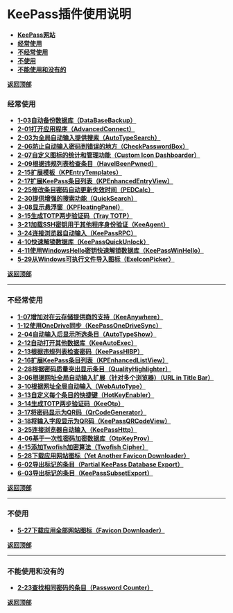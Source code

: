 # <a name="锚点0"></a>KeePass插件使用说明
- [**KeePass网站**](https://keepass.info/plugins.html)
- <a href="#锚点1">**经常使用**</a>
- <a href="#锚点2">**不经常使用**</a>
- <a href="#锚点3">**不使用**</a>
- <a href="#锚点4">**不能使用和没有的**</a>

<a name="锚点1"></a><a href="#锚点0">**返回顶部**</a>
### 经常使用
- [**1-03自动备份数据库（DataBaseBackup）**](https://github.com/1688aa/KeePass-Plugins-Instructions-for-use/blob/master/%E4%BD%BF%E7%94%A8%E8%AF%B4%E6%98%8E%EF%BC%88%E7%BB%8F%E5%B8%B8%E4%BD%BF%E7%94%A8%EF%BC%89/1-03%E8%87%AA%E5%8A%A8%E5%A4%87%E4%BB%BD%E6%95%B0%E6%8D%AE%E5%BA%93%EF%BC%88DataBaseBackup%EF%BC%89.md)
- [**2-01打开应用程序（AdvancedConnect）**](https://github.com/1688aa/KeePass-Plugins-Instructions-for-use/blob/master/%E4%BD%BF%E7%94%A8%E8%AF%B4%E6%98%8E%EF%BC%88%E7%BB%8F%E5%B8%B8%E4%BD%BF%E7%94%A8%EF%BC%89/2-01%E6%89%93%E5%BC%80%E5%BA%94%E7%94%A8%E7%A8%8B%E5%BA%8F%EF%BC%88AdvancedConnect%EF%BC%89.md)
- [**2-03为全局自动输入提供搜索（AutoTypeSearch）**](https://github.com/1688aa/KeePass-Plugins-Instructions-for-use/blob/master/%E4%BD%BF%E7%94%A8%E8%AF%B4%E6%98%8E%EF%BC%88%E7%BB%8F%E5%B8%B8%E4%BD%BF%E7%94%A8%EF%BC%89/2-03%E4%B8%BA%E5%85%A8%E5%B1%80%E8%87%AA%E5%8A%A8%E8%BE%93%E5%85%A5%E6%8F%90%E4%BE%9B%E6%90%9C%E7%B4%A2%EF%BC%88AutoTypeSearch%EF%BC%89.md)
- [**2-06防止自动输入密码到错误的地方（CheckPasswordBox）**](https://github.com/1688aa/KeePass-Plugins-Instructions-for-use/blob/master/%E4%BD%BF%E7%94%A8%E8%AF%B4%E6%98%8E%EF%BC%88%E7%BB%8F%E5%B8%B8%E4%BD%BF%E7%94%A8%EF%BC%89/2-06%E9%98%B2%E6%AD%A2%E8%87%AA%E5%8A%A8%E8%BE%93%E5%85%A5%E5%AF%86%E7%A0%81%E5%88%B0%E9%94%99%E8%AF%AF%E7%9A%84%E5%9C%B0%E6%96%B9%EF%BC%88CheckPasswordBox%EF%BC%89.md)
- [**2-07自定义图标的统计和管理功能（Custom Icon Dashboarder）**](https://github.com/1688aa/KeePass-Plugins-Instructions-for-use/blob/master/%E4%BD%BF%E7%94%A8%E8%AF%B4%E6%98%8E%EF%BC%88%E7%BB%8F%E5%B8%B8%E4%BD%BF%E7%94%A8%EF%BC%89/2-07%E8%87%AA%E5%AE%9A%E4%B9%89%E5%9B%BE%E6%A0%87%E7%9A%84%E7%BB%9F%E8%AE%A1%E5%92%8C%E7%AE%A1%E7%90%86%E5%8A%9F%E8%83%BD%EF%BC%88Custom%20Icon%20Dashboarder%EF%BC%89.md)
- [**2-09根据违规列表检查条目（HaveIBeenPwned）**](https://github.com/1688aa/KeePass-Plugins-Instructions-for-use/blob/master/%E4%BD%BF%E7%94%A8%E8%AF%B4%E6%98%8E%EF%BC%88%E7%BB%8F%E5%B8%B8%E4%BD%BF%E7%94%A8%EF%BC%89/2-09%E6%A0%B9%E6%8D%AE%E8%BF%9D%E8%A7%84%E5%88%97%E8%A1%A8%E6%A3%80%E6%9F%A5%E6%9D%A1%E7%9B%AE%EF%BC%88HaveIBeenPwned%EF%BC%89.md)
- [**2-15扩展模板（KPEntryTemplates）**](https://github.com/1688aa/KeePass-Plugins-Instructions-for-use/blob/master/%E4%BD%BF%E7%94%A8%E8%AF%B4%E6%98%8E%EF%BC%88%E7%BB%8F%E5%B8%B8%E4%BD%BF%E7%94%A8%EF%BC%89/2-15%E6%89%A9%E5%B1%95%E6%A8%A1%E6%9D%BF%EF%BC%88KPEntryTemplates%EF%BC%89.md)
- [**2-17扩展KeePass条目列表（KPEnhancedEntryView）**](https://github.com/1688aa/KeePass-Plugins-Instructions-for-use/blob/master/%E4%BD%BF%E7%94%A8%E8%AF%B4%E6%98%8E%EF%BC%88%E7%BB%8F%E5%B8%B8%E4%BD%BF%E7%94%A8%EF%BC%89/2-17%E6%89%A9%E5%B1%95KeePass%E6%9D%A1%E7%9B%AE%E5%88%97%E8%A1%A8%EF%BC%88KPEnhancedEntryView%EF%BC%89.md)
- [**2-25修改条目密码自动更新失效时间（PEDCalc）**](https://github.com/1688aa/KeePass-Plugins-Instructions-for-use/blob/master/%E4%BD%BF%E7%94%A8%E8%AF%B4%E6%98%8E%EF%BC%88%E7%BB%8F%E5%B8%B8%E4%BD%BF%E7%94%A8%EF%BC%89/2-25%E4%BF%AE%E6%94%B9%E6%9D%A1%E7%9B%AE%E5%AF%86%E7%A0%81%E8%87%AA%E5%8A%A8%E6%9B%B4%E6%96%B0%E5%A4%B1%E6%95%88%E6%97%B6%E9%97%B4%EF%BC%88PEDCalc%EF%BC%89.md)
- [**2-30提供增强的搜索功能（QuickSearch）**](https://github.com/1688aa/KeePass-Plugins-Instructions-for-use/blob/master/%E4%BD%BF%E7%94%A8%E8%AF%B4%E6%98%8E%EF%BC%88%E7%BB%8F%E5%B8%B8%E4%BD%BF%E7%94%A8%EF%BC%89/2-30%E6%8F%90%E4%BE%9B%E5%A2%9E%E5%BC%BA%E7%9A%84%E6%90%9C%E7%B4%A2%E5%8A%9F%E8%83%BD%EF%BC%88QuickSearch%EF%BC%89.md)
- [**3-08显示悬浮窗（KPFloatingPanel）**](https://github.com/1688aa/KeePass-Plugins-Instructions-for-use/blob/master/%E4%BD%BF%E7%94%A8%E8%AF%B4%E6%98%8E%EF%BC%88%E7%BB%8F%E5%B8%B8%E4%BD%BF%E7%94%A8%EF%BC%89/3-08%E6%98%BE%E7%A4%BA%E6%82%AC%E6%B5%AE%E7%AA%97%EF%BC%88KPFloatingPanel%EF%BC%89.md)
- [**3-15生成TOTP两步验证码（Tray TOTP）**](https://github.com/1688aa/KeePass-Plugins-Instructions-for-use/blob/master/%E4%BD%BF%E7%94%A8%E8%AF%B4%E6%98%8E%EF%BC%88%E7%BB%8F%E5%B8%B8%E4%BD%BF%E7%94%A8%EF%BC%89/3-15%E7%94%9F%E6%88%90TOTP%E4%B8%A4%E6%AD%A5%E9%AA%8C%E8%AF%81%E7%A0%81%EF%BC%88Tray%20TOTP%EF%BC%89.md)
- [**3-21加载SSH密钥用于其他程序身份验证（KeeAgent）**](https://github.com/1688aa/KeePass-Plugins-Instructions-for-use/blob/master/%E4%BD%BF%E7%94%A8%E8%AF%B4%E6%98%8E%EF%BC%88%E7%BB%8F%E5%B8%B8%E4%BD%BF%E7%94%A8%EF%BC%89/3-21%E5%8A%A0%E8%BD%BDSSH%E5%AF%86%E9%92%A5%E7%94%A8%E4%BA%8E%E5%85%B6%E4%BB%96%E7%A8%8B%E5%BA%8F%E8%BA%AB%E4%BB%BD%E9%AA%8C%E8%AF%81%EF%BC%88KeeAgent%EF%BC%89.md)
- [**3-24连接浏览器自动输入（KeePassRPC）**](https://github.com/1688aa/KeePass-Plugins-Instructions-for-use/blob/master/%E4%BD%BF%E7%94%A8%E8%AF%B4%E6%98%8E%EF%BC%88%E7%BB%8F%E5%B8%B8%E4%BD%BF%E7%94%A8%EF%BC%89/3-24%E8%BF%9E%E6%8E%A5%E6%B5%8F%E8%A7%88%E5%99%A8%E8%87%AA%E5%8A%A8%E8%BE%93%E5%85%A5%EF%BC%88KeePassRPC%EF%BC%89.md)
- [**4-10快速解锁数据库（KeePassQuickUnlock）**](https://github.com/1688aa/KeePass-Plugins-Instructions-for-use/blob/master/%E4%BD%BF%E7%94%A8%E8%AF%B4%E6%98%8E%EF%BC%88%E7%BB%8F%E5%B8%B8%E4%BD%BF%E7%94%A8%EF%BC%89/4-10%E5%BF%AB%E9%80%9F%E8%A7%A3%E9%94%81%E6%95%B0%E6%8D%AE%E5%BA%93%EF%BC%88KeePassQuickUnlock%EF%BC%89.md)
- [**4-11使用WindowsHello密钥快速解锁数据库（KeePassWinHello）**](https://github.com/1688aa/KeePass-Plugins-Instructions-for-use/blob/master/%E4%BD%BF%E7%94%A8%E8%AF%B4%E6%98%8E%EF%BC%88%E7%BB%8F%E5%B8%B8%E4%BD%BF%E7%94%A8%EF%BC%89/4-11%E4%BD%BF%E7%94%A8WindowsHello%E5%AF%86%E9%92%A5%E5%BF%AB%E9%80%9F%E8%A7%A3%E9%94%81%E6%95%B0%E6%8D%AE%E5%BA%93%EF%BC%88KeePassWinHello%EF%BC%89.md)
- [**5-29从Windows可执行文件导入图标（ExeIconPicker）**](https://github.com/1688aa/KeePass-Plugins-Instructions-for-use/blob/master/%E4%BD%BF%E7%94%A8%E8%AF%B4%E6%98%8E%EF%BC%88%E7%BB%8F%E5%B8%B8%E4%BD%BF%E7%94%A8%EF%BC%89/5-29%E4%BB%8EWindows%E5%8F%AF%E6%89%A7%E8%A1%8C%E6%96%87%E4%BB%B6%E5%AF%BC%E5%85%A5%E5%9B%BE%E6%A0%87%EF%BC%88ExeIconPicker%EF%BC%89.md)

<a name="锚点2"></a><a href="#锚点0">**返回顶部**</a>
______________________________________________________________________________
### 不经常使用
- [**1-07增加对在云存储提供商的支持（KeeAnywhere）**](https://github.com/1688aa/KeePass-Plugins-Instructions-for-use/blob/master/%E4%BD%BF%E7%94%A8%E8%AF%B4%E6%98%8E%EF%BC%88%E4%B8%8D%E7%BB%8F%E5%B8%B8%E4%BD%BF%E7%94%A8%EF%BC%89/1-07%E5%A2%9E%E5%8A%A0%E5%AF%B9%E5%9C%A8%E4%BA%91%E5%AD%98%E5%82%A8%E6%8F%90%E4%BE%9B%E5%95%86%E7%9A%84%E6%94%AF%E6%8C%81%EF%BC%88KeeAnywhere%EF%BC%89.md)
- [**1-12使用OneDrive同步（KeePassOneDriveSync）**](https://github.com/1688aa/KeePass-Plugins-Instructions-for-use/blob/master/%E4%BD%BF%E7%94%A8%E8%AF%B4%E6%98%8E%EF%BC%88%E4%B8%8D%E7%BB%8F%E5%B8%B8%E4%BD%BF%E7%94%A8%EF%BC%89/1-12%E4%BD%BF%E7%94%A8OneDrive%E5%90%8C%E6%AD%A5%EF%BC%88KeePassOneDriveSync%EF%BC%89.md)
- [**2-04自动输入后显示所选条目（AutoTypeShow）**](https://github.com/1688aa/KeePass-Plugins-Instructions-for-use/blob/master/%E4%BD%BF%E7%94%A8%E8%AF%B4%E6%98%8E%EF%BC%88%E4%B8%8D%E7%BB%8F%E5%B8%B8%E4%BD%BF%E7%94%A8%EF%BC%89/2-04%E8%87%AA%E5%8A%A8%E8%BE%93%E5%85%A5%E5%90%8E%E6%98%BE%E7%A4%BA%E6%89%80%E9%80%89%E6%9D%A1%E7%9B%AE%EF%BC%88AutoTypeShow%EF%BC%89.md)
- [**2-12自动打开其他数据库（KeeAutoExec）**](https://github.com/1688aa/KeePass-Plugins-Instructions-for-use/blob/master/%E4%BD%BF%E7%94%A8%E8%AF%B4%E6%98%8E%EF%BC%88%E4%B8%8D%E7%BB%8F%E5%B8%B8%E4%BD%BF%E7%94%A8%EF%BC%89/2-12%E8%87%AA%E5%8A%A8%E6%89%93%E5%BC%80%E5%85%B6%E4%BB%96%E6%95%B0%E6%8D%AE%E5%BA%93%EF%BC%88KeeAutoExec%EF%BC%89.md)
- [**2-13根据违规列表检查密码（KeePassHIBP）**](https://github.com/1688aa/KeePass-Plugins-Instructions-for-use/blob/master/%E4%BD%BF%E7%94%A8%E8%AF%B4%E6%98%8E%EF%BC%88%E4%B8%8D%E7%BB%8F%E5%B8%B8%E4%BD%BF%E7%94%A8%EF%BC%89/2-13%E6%A0%B9%E6%8D%AE%E8%BF%9D%E8%A7%84%E5%88%97%E8%A1%A8%E6%A3%80%E6%9F%A5%E5%AF%86%E7%A0%81%EF%BC%88KeePassHIBP%EF%BC%89.md)
- [**2-16扩展KeePass条目列表（KPEnhancedListView）**](https://github.com/1688aa/KeePass-Plugins-Instructions-for-use/blob/master/%E4%BD%BF%E7%94%A8%E8%AF%B4%E6%98%8E%EF%BC%88%E4%B8%8D%E7%BB%8F%E5%B8%B8%E4%BD%BF%E7%94%A8%EF%BC%89/2-16%E6%89%A9%E5%B1%95KeePass%E6%9D%A1%E7%9B%AE%E5%88%97%E8%A1%A8%EF%BC%88KPEnhancedListView%EF%BC%89.md)
- [**2-28根据密码质量突出显示条目（QualityHighlighter）**](https://github.com/1688aa/KeePass-Plugins-Instructions-for-use/blob/master/%E4%BD%BF%E7%94%A8%E8%AF%B4%E6%98%8E%EF%BC%88%E4%B8%8D%E7%BB%8F%E5%B8%B8%E4%BD%BF%E7%94%A8%EF%BC%89/2-28%E6%A0%B9%E6%8D%AE%E5%AF%86%E7%A0%81%E8%B4%A8%E9%87%8F%E7%AA%81%E5%87%BA%E6%98%BE%E7%A4%BA%E6%9D%A1%E7%9B%AE%EF%BC%88QualityHighlighter%EF%BC%89.md)
- [**3-06根据网址全局自动输入扩展（针对多个浏览器）（URL in Title Bar）**](https://github.com/1688aa/KeePass-Plugins-Instructions-for-use/blob/master/%E4%BD%BF%E7%94%A8%E8%AF%B4%E6%98%8E%EF%BC%88%E4%B8%8D%E7%BB%8F%E5%B8%B8%E4%BD%BF%E7%94%A8%EF%BC%89/3-06%E6%A0%B9%E6%8D%AE%E7%BD%91%E5%9D%80%E5%85%A8%E5%B1%80%E8%87%AA%E5%8A%A8%E8%BE%93%E5%85%A5%E6%89%A9%E5%B1%95%EF%BC%88%E9%92%88%E5%AF%B9%E5%A4%9A%E4%B8%AA%E6%B5%8F%E8%A7%88%E5%99%A8%EF%BC%89%EF%BC%88URL%20in%20Title%20Bar%EF%BC%89.md)
- [**3-10根据网址全局自动输入（WebAutoType）**](https://github.com/1688aa/KeePass-Plugins-Instructions-for-use/blob/master/%E4%BD%BF%E7%94%A8%E8%AF%B4%E6%98%8E%EF%BC%88%E4%B8%8D%E7%BB%8F%E5%B8%B8%E4%BD%BF%E7%94%A8%EF%BC%89/3-10%E6%A0%B9%E6%8D%AE%E7%BD%91%E5%9D%80%E5%85%A8%E5%B1%80%E8%87%AA%E5%8A%A8%E8%BE%93%E5%85%A5%EF%BC%88WebAutoType%EF%BC%89.md)
- [**3-13自定义每个条目的快捷键（HotKeyEnabler）**](https://github.com/1688aa/KeePass-Plugins-Instructions-for-use/blob/master/%E4%BD%BF%E7%94%A8%E8%AF%B4%E6%98%8E%EF%BC%88%E4%B8%8D%E7%BB%8F%E5%B8%B8%E4%BD%BF%E7%94%A8%EF%BC%89/3-13%E8%87%AA%E5%AE%9A%E4%B9%89%E6%AF%8F%E4%B8%AA%E6%9D%A1%E7%9B%AE%E7%9A%84%E5%BF%AB%E6%8D%B7%E9%94%AE%EF%BC%88HotKeyEnabler%EF%BC%89.md)
- [**3-14生成TOTP两步验证码（KeeOtp）**](https://github.com/1688aa/KeePass-Plugins-Instructions-for-use/blob/master/%E4%BD%BF%E7%94%A8%E8%AF%B4%E6%98%8E%EF%BC%88%E4%B8%8D%E7%BB%8F%E5%B8%B8%E4%BD%BF%E7%94%A8%EF%BC%89/3-14%E7%94%9F%E6%88%90TOTP%E4%B8%A4%E6%AD%A5%E9%AA%8C%E8%AF%81%E7%A0%81%EF%BC%88KeeOtp%EF%BC%89.md)
- [**3-17将密码显示为QR码（QrCodeGenerator）**](https://github.com/1688aa/KeePass-Plugins-Instructions-for-use/blob/master/%E4%BD%BF%E7%94%A8%E8%AF%B4%E6%98%8E%EF%BC%88%E4%B8%8D%E7%BB%8F%E5%B8%B8%E4%BD%BF%E7%94%A8%EF%BC%89/3-17%E5%B0%86%E5%AF%86%E7%A0%81%E6%98%BE%E7%A4%BA%E4%B8%BAQR%E7%A0%81%EF%BC%88QrCodeGenerator%EF%BC%89.md)
- [**3-18将输入字段显示为QR码（KeePassQRCodeView）**](https://github.com/1688aa/KeePass-Plugins-Instructions-for-use/blob/master/%E4%BD%BF%E7%94%A8%E8%AF%B4%E6%98%8E%EF%BC%88%E4%B8%8D%E7%BB%8F%E5%B8%B8%E4%BD%BF%E7%94%A8%EF%BC%89/3-18%E5%B0%86%E8%BE%93%E5%85%A5%E5%AD%97%E6%AE%B5%E6%98%BE%E7%A4%BA%E4%B8%BAQR%E7%A0%81%EF%BC%88KeePassQRCodeView%EF%BC%89.md)
- [**3-25连接浏览器自动输入（KeePassHttp）**](https://github.com/1688aa/KeePass-Plugins-Instructions-for-use/blob/master/%E4%BD%BF%E7%94%A8%E8%AF%B4%E6%98%8E%EF%BC%88%E4%B8%8D%E7%BB%8F%E5%B8%B8%E4%BD%BF%E7%94%A8%EF%BC%89/3-25%E8%BF%9E%E6%8E%A5%E6%B5%8F%E8%A7%88%E5%99%A8%E8%87%AA%E5%8A%A8%E8%BE%93%E5%85%A5%EF%BC%88KeePassHttp%EF%BC%89.md)
- [**4-06基于一次性密码加密数据库（OtpKeyProv）**](https://github.com/1688aa/KeePass-Plugins-Instructions-for-use/blob/master/%E4%BD%BF%E7%94%A8%E8%AF%B4%E6%98%8E%EF%BC%88%E4%B8%8D%E7%BB%8F%E5%B8%B8%E4%BD%BF%E7%94%A8%EF%BC%89/4-06%E5%9F%BA%E4%BA%8E%E4%B8%80%E6%AC%A1%E6%80%A7%E5%AF%86%E7%A0%81%E5%8A%A0%E5%AF%86%E6%95%B0%E6%8D%AE%E5%BA%93%EF%BC%88OtpKeyProv%EF%BC%89.md)
- [**4-15添加Twofish加密算法（Twofish Cipher）**](https://github.com/1688aa/KeePass-Plugins-Instructions-for-use/blob/master/%E4%BD%BF%E7%94%A8%E8%AF%B4%E6%98%8E%EF%BC%88%E4%B8%8D%E7%BB%8F%E5%B8%B8%E4%BD%BF%E7%94%A8%EF%BC%89/4-15%E6%B7%BB%E5%8A%A0Twofish%E5%8A%A0%E5%AF%86%E7%AE%97%E6%B3%95%EF%BC%88Twofish%20Cipher%EF%BC%89.md)
- [**5-28下载应用网站图标（Yet Another Favicon Downloader）**](https://github.com/1688aa/KeePass-Plugins-Instructions-for-use/blob/master/%E4%BD%BF%E7%94%A8%E8%AF%B4%E6%98%8E%EF%BC%88%E4%B8%8D%E7%BB%8F%E5%B8%B8%E4%BD%BF%E7%94%A8%EF%BC%89/5-28%E4%B8%8B%E8%BD%BD%E5%BA%94%E7%94%A8%E7%BD%91%E7%AB%99%E5%9B%BE%E6%A0%87%EF%BC%88Yet%20Another%20Favicon%20Downloader%EF%BC%89.md)
- [**6-02导出标记的条目（Partial KeePass Database Export）**](https://github.com/1688aa/KeePass-Plugins-Instructions-for-use/blob/master/%E4%BD%BF%E7%94%A8%E8%AF%B4%E6%98%8E%EF%BC%88%E4%B8%8D%E7%BB%8F%E5%B8%B8%E4%BD%BF%E7%94%A8%EF%BC%89/6-02%E5%AF%BC%E5%87%BA%E6%A0%87%E8%AE%B0%E7%9A%84%E6%9D%A1%E7%9B%AE%EF%BC%88Partial%20KeePass%20Database%20Export%EF%BC%89.md)
- [**6-03导出标记的条目（KeePassSubsetExport）**](https://github.com/1688aa/KeePass-Plugins-Instructions-for-use/blob/master/%E4%BD%BF%E7%94%A8%E8%AF%B4%E6%98%8E%EF%BC%88%E4%B8%8D%E7%BB%8F%E5%B8%B8%E4%BD%BF%E7%94%A8%EF%BC%89/6-03%E5%AF%BC%E5%87%BA%E6%A0%87%E8%AE%B0%E7%9A%84%E6%9D%A1%E7%9B%AE%EF%BC%88KeePassSubsetExport%EF%BC%89.md)

 <a name="锚点3"></a><a href="#锚点0">**返回顶部**</a>
______________________________________________________________________________
### 不使用
- [**5-27下载应用全部网站图标（Favicon Downloader）**](https://github.com/1688aa/KeePass-Plugins-Instructions-for-use/blob/master/%E4%BD%BF%E7%94%A8%E8%AF%B4%E6%98%8E%EF%BC%88%E4%B8%8D%E4%BD%BF%E7%94%A8%EF%BC%89/5-27%E4%B8%8B%E8%BD%BD%E5%BA%94%E7%94%A8%E5%85%A8%E9%83%A8%E7%BD%91%E7%AB%99%E5%9B%BE%E6%A0%87%EF%BC%88Favicon%20Downloader%EF%BC%89.md)

<a name="锚点4"></a><a href="#锚点0">**返回顶部**</a>
______________________________________________________________________________
### 不能使用和没有的
- [**2-23查找相同密码的条目（Password Counter）**](https://github.com/1688aa/KeePass-Plugins-Instructions-for-use/blob/master/%E4%BD%BF%E7%94%A8%E8%AF%B4%E6%98%8E%EF%BC%88%E4%B8%8D%E8%83%BD%E4%BD%BF%E7%94%A8%E5%92%8C%E6%B2%A1%E6%9C%89%E7%9A%84%EF%BC%89/2-23%E6%9F%A5%E6%89%BE%E7%9B%B8%E5%90%8C%E5%AF%86%E7%A0%81%E7%9A%84%E6%9D%A1%E7%9B%AE%EF%BC%88Password%20Counter%EF%BC%89.md)

<a href="#锚点0">**返回顶部**</a>